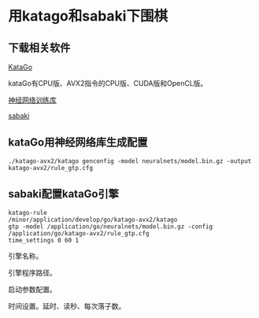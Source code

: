 # 用katago和sabaki下围棋

## 下载相关软件

[KataGo](https://github.com/lightvector/KataGo)

kataGo有CPU版、AVX2指令的CPU版、CUDA版和OpenCL版。

[神经网络训练库](https://d3dndmfyhecmj0.cloudfront.net/g170/neuralnets/index.html)

[sabaki](https://sabaki.yichuanshen.de/)

## kataGo用神经网络库生成配置

``` shell
./katago-avx2/katago genconfig -model neuralnets/model.bin.gz -output katago-avx2/rule_gtp.cfg
```

## sabaki配置kataGo引擎

``` text
katago-rule
/minor/application/develop/go/katago-avx2/katago
gtp -model /application/go/neuralnets/model.bin.gz -config /application/go/katago-avx2/rule_gtp.cfg
time_settings 0 60 1
```

引擎名称。

引擎程序路径。

启动参数配置。

时间设置。延时、读秒、每次落子数。
